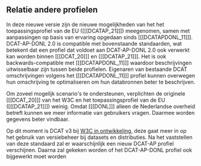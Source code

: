 ## Relatie andere profielen

In deze nieuwe versie zijn de nieuwe mogelijkheden van het het toepassingsprofiel van de EU ([[[DCATAP_21]]]) meegenomen, samen met aanpassingen op basis van ervaring opgedaan sinds [[[DCATAPDONL_11]]]. DCAT-AP-DONL 2.0 is compatible met bovenstaande standaarden, wat betekent dat een profiel dat voldoet aan DCAT-AP-DONL 2.0 ook verwerkt kan worden binnen [[[DCAT_20]]] en [[[DCATAP_21]]]. Het is ook backwards-compatible met [[[DCATAPDONL_11]]] waardoor beschrijvingen uitwisselbaar zijn tussen beide profielen. Eigenaren van bestaande DCAT omschrijvingen volgens het [[[DCATAPDONL_11]]] profiel kunnen overwegen hun omschrijving te optimaliseren om hun databronnen beter te beschrijven.

Om zoveel mogelijk scenario's te ondersteunen, verplichten de originele [[[DCAT_20]]] van het W3C en het toepassingsprofiel van de EU ([[[DCATAP_21]]]) weinig. Omdat [[[DONL]]] alleen de Nederlandse overheid betreft kunnen we meer informatie van gebruikers vragen. Daarmee worden gegevens beter vindbaar. 

<p>Op dit moment is DCAT v3 bij <a href="https://www.w3.org/TR/vocab-dcat-3/">W3C in ontwikkeling</a>, deze gaat meer in op het gebruik van versiebeheer bij datasets en distributies. Na het vaststellen van deze standaard zal er waarschijnlijk een nieuw DCAT-AP profiel verschijnen. Daarna zal gekeken worden of het DCAT-AP-DONL profiel ook bijgewerkt moet worden</p>